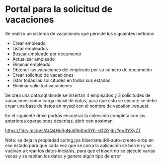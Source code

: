 # Portal para la solicitud de vacaciones
Se realizo un sistema de vacaciones que permite los siguientes métodos
- Crear empleado
- Listar empleados
- Buscar empleado por documento
- Actualizar empleado
- Eliminar empleado
- Obtener las vacaciones del empleado por su número de documento
- Crear solicitud de vacaciones
- listar todas las solicitudes en todos sus estados
- Eliminar solicitud vacaciones

Se crea una data.sql donde se insertan 4 empleados y  3 solicitudes de vacaciones como carga inicial de datos, para que esto se ejecute se debe crear una base de datos en mysql con el nombre de vacation_request.

En el siguiente drive podrás encontrar la colección completa con las anteriores operaciones descritas, abrir con postman

https://1drv.ms/u/s!ArQ4HoRgNuh9gXm3Yh-cG2i2jlbz?e=3YXyZT

Nota: se deja la propiedad spring.jpa.hibernate.ddl-auto=create-drop en ese estado para que cada vez que se corra la aplicación se borren y se vuelvan a crear los datos iniciales, para que el insert no se ejecute varias veces y se repitan los datos y genere algún tipo de error


